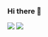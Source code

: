### Hi there 👋
<img src="https://img.shields.io/badge/Spring Boot-6DB33F?style=flat&logo=React&logoColor=white"/>
<img src="https://img.shields.io/badge/React-61DAFB?style=flat&logo=React&logoColor=white"/>
